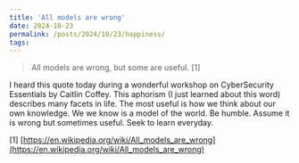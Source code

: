 ```yaml
---
title: 'All models are wrong'
date: 2024-10-23
permalink: /posts/2024/10/23/happiness/
tags:
---
```

> All models are wrong, but some are useful. [1] 

I heard this quote today during a wonderful workshop on CyberSecurity Essentials by Caitlin Coffey. This aphorism (I just learned about this word) describes many facets in life. The most useful is how we think about our own knowledge. We we know is a model of the world. Be humble. Assume it is wrong but sometimes useful. Seek to learn everyday. 

[1] [https://en.wikipedia.org/wiki/All_models_are_wrong](https://en.wikipedia.org/wiki/All_models_are_wrong)

